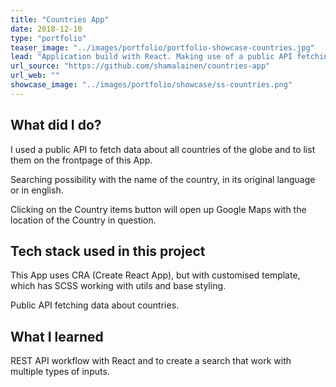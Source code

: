```yaml
---
title: "Countries App"
date: 2018-12-10
type: "portfolio"
teaser_image: "../images/portfolio/portfolio-showcase-countries.jpg"
lead: "Application build with React. Making use of a public API fetching all countries' basic data."
url_source: "https://github.com/shamalainen/countries-app"
url_web: ""
showcase_image: "../images/portfolio/showcase/ss-countries.png"
---
```


## What did I do?

I used a public API to fetch data about all countries of the globe and to list them on the frontpage of this App.

Searching possibility with the name of the country, in its original language or in english.

Clicking on the Country items button will open up Google Maps with the location of the Country in question.


## Tech stack used in this project

This App uses CRA (Create React App), but with customised template, which has SCSS working with utils and base styling.

Public API fetching data about countries.


## What I learned

REST API workflow with React and to create a search that work with multiple types of inputs.